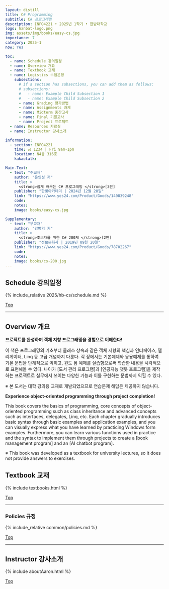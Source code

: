 ```yaml
---
layout: distill
title: C# Programming
subtitle: C# 프로그래밍
description: INFO4221 • 2025년 1학기 • 한밭대학교
logo: hanbat-logo.png
img: assets/img/books/easy-cs.jpg
importance: 7
category: 2025-1
now: Yes

toc:
  - name: Schedule 강의일정
  - name: Overview 개요
  - name: Textbook 교재
  - name: Logistics 수업운영
    subsections:
      # if a section has subsections, you can add them as follows:
      # subsections:
      #   - name: Example Child Subsection 1
      #   - name: Example Child Subsection 2
      - name: Grading 평가방법
      - name: Assignments 과제
      - name: Midterm 중간고사
      - name: Final 기말고사
      - name: Project 프로젝트
  - name: Resources 자료실
  - name: Instructor 강사소개

information:
  - section: INFO4221
    time: 금 1234 | Fri 9am-1pm
    location: N4동 316호
    kakaotalk:

Main-Text:
  - text: "주교재"
    author: "윤인성 저"
    title: >
      <strong>쉽게 배우는 C# 프로그래밍 </strong>[3판]
    publisher: "한빛아카데미 | 2024년 12월 28일"
    link: "https://www.yes24.com/Product/Goods/140839248"
    code:
    notes:
    image: books/easy-cs.jpg

Supplementary:
  - text: "부교재"
    author: "강병익 저"
    title: >
      <strong>초보자를 위한 C# 200제 </strong>[2판]
    publisher: "정보문화사 | 2019년 09월 20일"
    link: "https://www.yes24.com/Product/Goods/78702267"
    code:
    notes:
    image: books/cs-200.jpg
---
```


## Schedule 강의일정

{% include_relative 2025/hb-cs/schedule.md %}

<a class="btncv" href="#">Top</a>

---

## Overview 개요

<strong>프로젝트를 완성하며 객체 지향 프로그래밍을 경험으로 이해한다!</strong>

이 책은 프로그래밍의 기초부터 클래스 상속과 같은 객체 지향의 핵심과 인터페이스, 델리게이터, Linq 등 고급 개념까지 다룬다. 각 장에서는 기본예제와 응용예제를 통하여 기본 문법을 단계적으로 익히고, 윈도 폼 예제를 실습함으로써 학습한 내용을 시각적으로 표현해볼 수 있다. 나아가 [도서 관리 프로그램]과 [인공지능 챗봇 프로그램]을 제작하는 프로젝트로 실무에서 쓰이는 다양한 기능과 이를 구현하는 문법까지 익힐 수 있다.

※ 본 도서는 대학 강의용 교재로 개발되었으므로 연습문제 해답은 제공하지 않습니다.

<strong>Experience object-oriented programming through project completion!</strong>

This book covers the basics of programming, core concepts of object-oriented programming such as class inheritance
and advanced concepts such as interfaces, delegates, Linq, etc. Each chapter gradually introduces basic syntax through basic examples and application examples, and you can visually express what you have learned by practicing Windows form examples. Furthermore, you can learn various functions used in practice and the syntax to implement them through projects to create a [book management program] and an [AI chatbot program].

※ This book was developed as a textbook for university lectures, so it does not provide answers to exercises.

## Textbook 교재

{% include textbooks.html %}

<a class="btncv" href="#">Top</a>

---

### Policies 규정

{% include_relative common/policies.md %}

<a class="btncv" href="#">Top</a>

---

## Instructor 강사소개

{% include aboutAaron.html %}

<a class="btncv" href="#">Top</a>
